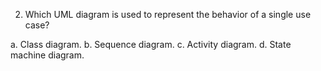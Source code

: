 2. Which UML diagram is used to represent the behavior of a single use case?



a. Class diagram.
b. Sequence diagram.
c. Activity diagram.
d. State machine diagram.
